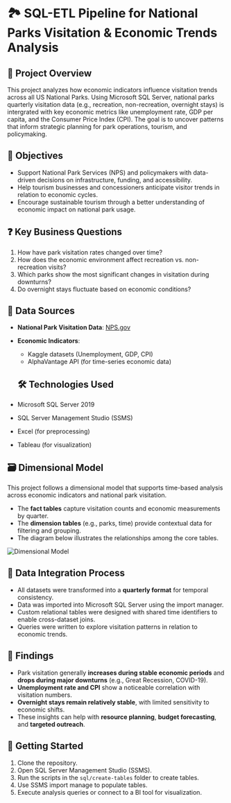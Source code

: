 # 🏞️ SQL-ETL Pipeline for National Parks Visitation & Economic Trends Analysis

## 📘 Project Overview
This project analyzes how economic indicators influence visitation trends across all US National Parks. Using Microsoft SQL Server, national parks quarterly visitation data (e.g., recreation, non-recreation, overnight stays) is intergrated with key economic metrics like unemployment rate, GDP per capita, and the Consumer Price Index (CPI). The goal is to uncover patterns that inform strategic planning for park operations, tourism, and policymaking.

## 🎯 Objectives
- Support National Park Services (NPS) and policymakers with data-driven decisions on infrastructure, funding, and accessibility.
- Help tourism businesses and concessioners anticipate visitor trends in relation to economic cycles.
- Encourage sustainable tourism through a better understanding of economic impact on national park usage.

## ❓ Key Business Questions
1. How have park visitation rates changed over time?
2. How does the economic environment affect recreation vs. non-recreation visits?
3. Which parks show the most significant changes in visitation during downturns?
4. Do overnight stays fluctuate based on economic conditions?

## 📂 Data Sources
- **National Park Visitation Data**: [NPS.gov](https://irma.nps.gov/Stats/)
- **Economic Indicators**:
  - Kaggle datasets (Unemployment, GDP, CPI)
  - AlphaVantage API (for time-series economic data)
 
  ## 🛠️ Technologies Used
- Microsoft SQL Server 2019
- SQL Server Management Studio (SSMS)
- Excel (for preprocessing)
- Tableau (for visualization)

## 🗃️ Dimensional Model

This project follows a dimensional model that supports time-based analysis across economic indicators and national park visitation.

- The **fact tables** capture visitation counts and economic measurements by quarter.
- The **dimension tables** (e.g., parks, time) provide contextual data for filtering and grouping.
- The diagram below illustrates the relationships among the core tables.

![Dimensional Model](diagrams/dimensional_model.png)


## 🔗 Data Integration Process
- All datasets were transformed into a **quarterly format** for temporal consistency.
- Data was imported into Microsoft SQL Server using the import manager.
- Custom relational tables were designed with shared time identifiers to enable cross-dataset joins.
- Queries were written to explore visitation patterns in relation to economic trends.

## 🧪 Findings
- Park visitation generally **increases during stable economic periods** and **drops during major downturns** (e.g., Great Recession, COVID-19).
- **Unemployment rate and CPI** show a noticeable correlation with visitation numbers.
- **Overnight stays remain relatively stable**, with limited sensitivity to economic shifts.
- These insights can help with **resource planning**, **budget forecasting**, and **targeted outreach**.

## 🚀 Getting Started
1. Clone the repository.
2. Open SQL Server Management Studio (SSMS).
3. Run the scripts in the `sql/create-tables` folder to create tables.
4. Use SSMS import manage to populate tables.
5. Execute analysis queries or connect to a BI tool for visualization.

